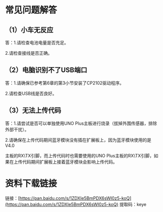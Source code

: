 # 常见问题解答

## （1）小车无反应

答：1.请检查电池电量是否充足。

2.请检查接线是否正确。

## （2）电脑识别不了USB端口

答：1.请确保已参考第6章的第3小节安装了CP2102驱动程序。

2.请检查USB线是否良好。

## （3）无法上传代码

答：1.请尝试是否可以单独使用UNO
Plus主板进行烧录（拔掉外围传感器，排除外部干扰）。

2.请确保在上传代码期间蓝牙模块没有插在扩展板上，因为蓝牙模块使用的是V4.0

主板的RX\TX引脚，而上传代码时也需要使用的UNO
Plus主板的RX\TX引脚，如果在上传代码期间扩展板上接着蓝牙模块会影响上传代码。


# 资料下载链接

链接：[https://pan.baidu.com/s/1ZDXIe5BmPDX6sWI0z5-koQ](https://pan.baidu.com/s/1ZDXIe5BmPDX6sWI0z5-koQ)
提取码：keye

